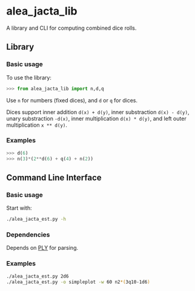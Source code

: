 # alea_jacta_lib

A library and CLI for computing combined dice rolls.

## Library

### Basic usage

To use the library:

````python
>>> from alea_jacta_lib import n,d,q
````

Use `n` for numbers (fixed dices), and `d` or `q` for dices.

Dices support inner addition `d(x) + d(y)`, inner substraction `d(x) - d(y)`, unary substraction `-d(x)`, inner multiplication `d(x) * d(y)`, and left outer multiplication `x ** d(y)`.

### Examples

````python
>>> d(6)
>>> n(3)*(2**d(6) + q(4) + n(2))
````

## Command Line Interface

### Basic usage

Start with:

````bash
./alea_jacta_est.py -h
````

### Dependencies

Depends on [PLY](http://www.dabeaz.com/ply) for parsing.

### Examples

````bash
./alea_jacta_est.py 2d6
./alea_jacta_est.py -o simpleplot -w 60 n2*(3q10-1d6)
````
